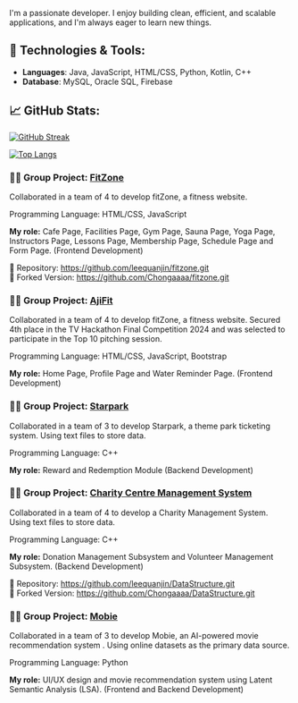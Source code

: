 I'm a passionate developer. I enjoy building clean, efficient, and scalable applications, and I'm always eager to learn new things.

## 🔧 Technologies & Tools:
- **Languages**: Java, JavaScript, HTML/CSS, Python, Kotlin, C++
- **Database**: MySQL, Oracle SQL, Firebase



## 📈 GitHub Stats:
[![GitHub Streak](https://github-readme-streak-stats-pi-bice.vercel.app?user=Chongaaaa&theme=vue-dark)](https://git.io/streak-stats)

[![Top Langs](https://github-readme-stats-lyart-zeta-54.vercel.app/api/top-langs/?username=Chongaaaa&layout=donut&theme=vue-dark&langs_count=8)](https://github.com/anuraghazra/github-readme-stats)



### 🧑‍💻 Group Project: [FitZone](https://github.com/leequanjin/fitzone.git)  
Collaborated in a team of 4 to develop fitZone, a fitness website.

Programming Language: HTML/CSS, JavaScript

**My role:** Cafe Page, Facilities Page, Gym Page, Sauna Page, Yoga Page, Instructors Page, Lessons Page, Membership Page, Schedule Page and Form Page. (Frontend Development)
  
🔗 Repository: https://github.com/leequanjin/fitzone.git  
🔁 Forked Version: https://github.com/Chongaaaa/fitzone.git



### 🧑‍💻 Group Project: [AjiFit](https://github.com/Chongaaaa/AjiFit_Hackathon.git)  
Collaborated in a team of 4 to develop fitZone, a fitness website. Secured 4th place in the TV Hackathon Final Competition 2024 and was selected to participate in the Top 10 pitching session.

Programming Language: HTML/CSS, JavaScript, Bootstrap

**My role:** Home Page, Profile Page and Water Reminder Page. (Frontend Development)



### 🧑‍💻 Group Project: [Starpark](https://github.com/Chongaaaa/StarPark.git)  
Collaborated in a team of 3 to develop Starpark, a theme park ticketing system. Using text files to store data.

Programming Language: C++

**My role:** Reward and Redemption Module (Backend Development)



### 🧑‍💻 Group Project: [Charity Centre Management System](https://github.com/leequanjin/DataStructure.git)  
Collaborated in a team of 4 to develop a Charity Management System. Using text files to store data.

Programming Language: C++

**My role:** Donation Management Subsystem and Volunteer Management Subsystem. (Backend Development)
  
🔗 Repository: https://github.com/leequanjin/DataStructure.git  
🔁 Forked Version: https://github.com/Chongaaaa/DataStructure.git



### 🧑‍💻 Group Project: [Mobie](https://github.com/Chongaaaa/Python-AI.git)  
Collaborated in a team of 3 to develop Mobie, an AI-powered movie recommendation system . Using online datasets as the primary data source.

Programming Language: Python

**My role:** UI/UX design and movie recommendation system using Latent Semantic Analysis (LSA). (Frontend and Backend Development)
